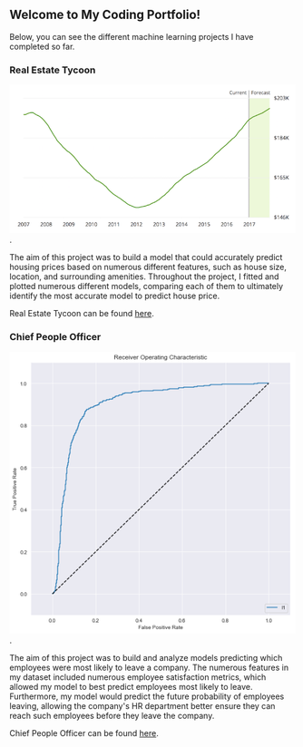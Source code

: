 ## Welcome to My Coding Portfolio!

Below, you can see the different machine learning projects I have completed so far. 

### Real Estate Tycoon

![example](download.png).

The aim of this project was to build a model that could accurately predict housing prices based on numerous different features, such as house size, location, and surrounding amenities. Throughout the project, I fitted and plotted numerous different models, comparing each of them to ultimately identify the most accurate model to predict house price. 

Real Estate Tycoon can be found [here](https://github.com/mchhatwal/Real-Estate-Tycoon).

### Chief People Officer 

![example](download2.png).  

The aim of this project was to build and analyze models predicting which employees were most likely to leave a company. The numerous features in my dataset included numerous employee satisfaction metrics, which allowed my model to best predict employees most likely to leave. Furthermore, my model would predict the future probability of employees leaving, allowing the company's HR department better ensure they can reach such employees before they leave the company. 

Chief People Officer can be found [here](https://github.com/mchhatwal/Chief-People-Officer).
